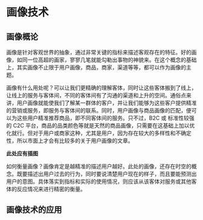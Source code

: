 # 画像技术

## 画像概论

画像是针对客观世界的抽象，通过非常关键的指标来描述客观存在的特征。好的画像，如同一位高超的画家，寥寥几笔就能勾勒出事物的神貌来。在这个概念的基础上，其实画像不止限于用户画像，商品，商家，渠道等等，都可以作为画像的主题。

画像有什么用处呢？可以让我们更精确的理解客体，同时让这些客体搬到了线上，让线上的服务与客体间，不同的客体间有了沟通的渠道和上升的空间。通俗点来讲，用户画像就能使我们了解某一群体的客户，并让我们能够为这些客户提供精准的营销或服务，即服务与客体间的联系。同时，用户画像与商品画像的匹配，便可以为这些用户精准推荐商品，即不同客体间的服务。只不过，B2C 或 标准性较强的 C2C 平台，商品的品类颜色等就是天然的商品画像，只需要在这基础上加以优化就行。但对于用户或商家这种，尤其是用户，因为存在较大的多样性和不确定性，所以市面上才会有比较多的关于用户画像的文章。

  **此处应有插图**

如何衡量画像？画像肯定是越精准的描述用户越好。此处的画像，还存在时空的概念。既要描述出用户过去的行为，同时要说清楚用户现在的样子，而且要能预测出用户的意图。具体落实到指标和实际的使用情况，则应该从该客体对服务或其他客体的反应情况来进行精密的衡量。

## 画像技术的应用





